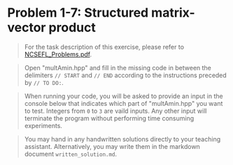 # Problem 1-7: Structured matrix-vector product

> For the task description of this exercise, please refer to [NCSEFL_Problems.pdf](
https://www.sam.math.ethz.ch/~grsam/NCSE19/HOMEWORK/NCSEFL_Problems.pdf). 

> Open "multAmin.hpp" and fill in the missing code in between the delimiters `// START` and `// END` according to the instructions preceded by `// TO DO:`.

> When running your code, you will be asked to provide an input in the console below that indicates which part of "multAmin.hpp" you want to test. Integers from `0` to `3` are vaild inputs. Any other input will terminate the program without performing time consuming experiments.

> You may hand in any handwritten solutions directly to your teaching assistant. Alternatively, you may write them in the markdown document `written_solution.md`.
